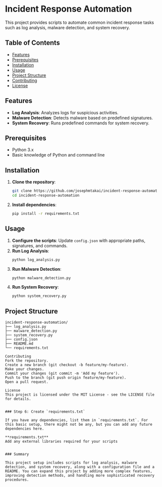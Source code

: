 # Incident Response Automation

This project provides scripts to automate common incident response tasks such as log analysis, malware detection, and system recovery.

## Table of Contents
- [Features](#features)
- [Prerequisites](#prerequisites)
- [Installation](#installation)
- [Usage](#usage)
- [Project Structure](#project-structure)
- [Contributing](#contributing)
- [License](#license)

## Features

- **Log Analysis**: Analyzes logs for suspicious activities.
- **Malware Detection**: Detects malware based on predefined signatures.
- **System Recovery**: Runs predefined commands for system recovery.

## Prerequisites

- Python 3.x
- Basic knowledge of Python and command line

## Installation

1. **Clone the repository**:
    ```bash
    git clone https://github.com/josephmtakai/incident-response-automation.git
    cd incident-response-automation
    ```

2. **Install dependencies**:
    ```bash
    pip install -r requirements.txt
    ```

## Usage

1. **Configure the scripts**: Update `config.json` with appropriate paths, signatures, and commands.
2. **Run Log Analysis**:
    ```bash
    python log_analysis.py
    ```
3. **Run Malware Detection**:
    ```bash
    python malware_detection.py
    ```
4. **Run System Recovery**:
    ```bash
    python system_recovery.py
    ```

## Project Structure

```plaintext
incident-response-automation/
├── log_analysis.py
├── malware_detection.py
├── system_recovery.py
├── config.json
├── README.md
└── requirements.txt

Contributing
Fork the repository.
Create a new branch (git checkout -b feature/my-feature).
Make your changes.
Commit your changes (git commit -m 'Add my feature').
Push to the branch (git push origin feature/my-feature).
Open a pull request.

License
This project is licensed under the MIT License - see the LICENSE file for details.


### Step 6: Create `requirements.txt`

If you have any dependencies, list them in `requirements.txt`. For this basic setup, there might not be any, but you can add any future dependencies here.

**requirements.txt**
Add any external libraries required for your scripts


### Summary

This project setup includes scripts for log analysis, malware detection, and system recovery, along with a configuration file and a README. You can expand this project by adding more complex features, improving detection methods, and handling more sophisticated recovery procedures.
